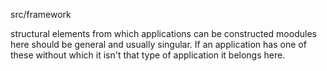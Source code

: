 src/framework

structural elements from which applications can be constructed
moodules here should be general and usually singular. If an application has one of these without which it isn't that type of application it belongs here.
